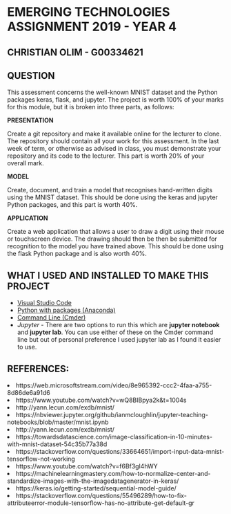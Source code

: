 # EMERGING TECHNOLOGIES ASSIGNMENT 2019 - YEAR 4
## CHRISTIAN OLIM - G00334621



## QUESTION

This assessment concerns the well-known MNIST dataset and the Python packages
keras, flask, and jupyter. The project is worth 100% of your marks for this
module, but it is broken into three parts, as follows:



__PRESENTATION__

Create a git repository and make it available online for the lecturer to clone. The repository should contain all your work for this assessment.
In the last week of term, or otherwise as advised in class, you must demonstrate
your repository and its code to the lecturer. This part is worth 20% of your overall
mark.


__MODEL__

Create, document, and train a model that recognises hand-written digits
using the MNIST dataset. This should be done using the keras and jupyter Python
packages, and this part is worth 40%.



__APPLICATION__

Create a web application that allows a user to draw a digit using
their mouse or touchscreen device. The drawing should then be then be submitted
for recognition to the model you have trained above. This should be done using
the flask Python package and is also worth 40%.



## WHAT I USED AND INSTALLED TO MAKE THIS PROJECT

+ [Visual Studio Code](https://code.visualstudio.com/)
+ [Python with packages (Anaconda)](https://www.anaconda.com/distribution/)
+ [Command Line (Cmder)](https://cmder.net/)
+ *Jupyter* - There are two options to run this which are __jupyter notebook__ and __jupyter lab__. You can use either of these on the Cmder command line but out of personal preference I used jupyter lab as I found it easier to use.


## REFERENCES:
<li>https://web.microsoftstream.com/video/8e965392-ccc2-4faa-a755-8d86de6a91d6</li>
<li>https://www.youtube.com/watch?v=wQ8BIBpya2k&t=1004s</li>
<li>http://yann.lecun.com/exdb/mnist/</li>
<li>https://nbviewer.jupyter.org/github/ianmcloughlin/jupyter-teaching-notebooks/blob/master/mnist.ipynb</li>
<li>http://yann.lecun.com/exdb/mnist/</li>
<li>https://towardsdatascience.com/image-classification-in-10-minutes-with-mnist-dataset-54c35b77a38d</li>
<li>https://stackoverflow.com/questions/33664651/import-input-data-mnist-tensorflow-not-working</li>
<li>https://www.youtube.com/watch?v=f6Bf3gl4hWY</li>
<li>https://machinelearningmastery.com/how-to-normalize-center-and-standardize-images-with-the-imagedatagenerator-in-keras/</li>
<li>https://keras.io/getting-started/sequential-model-guide/</li>
<li>https://stackoverflow.com/questions/55496289/how-to-fix-attributeerror-module-tensorflow-has-no-attribute-get-default-gr</li>
